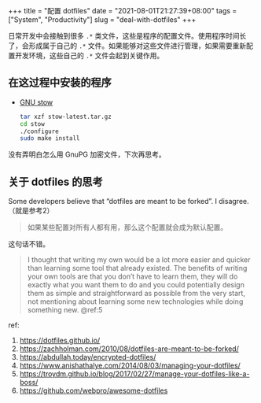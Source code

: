 +++
title = "配置 dotfiles"
date = "2021-08-01T21:27:39+08:00"
tags = ["System", "Productivity"]
slug = "deal-with-dotfiles"
+++

日常开发中会接触到很多 `.*` 类文件，这些是程序的配置文件。使用程序时间长了，会形成属于自己的 `.*` 文件。如果能够对这些文件进行管理，如果需要重新配置开发环境，这些自己的 `.*` 文件会起到关键作用。

## 在这过程中安装的程序

- [GNU stow](https://www.gnu.org/software/stow/)
  
  ```sh
  tar xzf stow-latest.tar.gz
  cd stow
  ./configure
  sudo make install
  ```

没有弄明白怎么用 GnuPG 加密文件，下次再思考。

## 关于 dotfiles 的思考

Some developers believe that “dotfiles are meant to be forked”. I disagree.（就是参考2）

> 如果某些配置对所有人都有用，那么这个配置就会成为默认配置。

这句话不错。

> I thought that writing my own would be a lot more easier and quicker than learning some tool that already existed. The benefits of writing your own tools are that you don’t have to learn them, they will do exactly what you want them to do and you could potentially design them as simple and straightforward as possible from the very start, not mentioning about learning some new technologies while doing something new. @ref:5

ref:

1. <https://dotfiles.github.io/>
2. <https://zachholman.com/2010/08/dotfiles-are-meant-to-be-forked/>
3. <https://abdullah.today/encrypted-dotfiles/>
4. <https://www.anishathalye.com/2014/08/03/managing-your-dotfiles/>
5. <https://troydm.github.io/blog/2017/02/27/manage-your-dotfiles-like-a-boss/>
6. <https://github.com/webpro/awesome-dotfiles>
